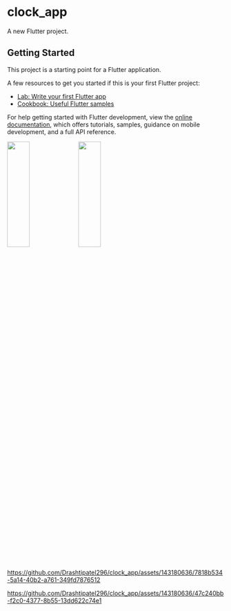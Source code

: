 # clock_app

A new Flutter project.

## Getting Started

This project is a starting point for a Flutter application.

A few resources to get you started if this is your first Flutter project:

- [Lab: Write your first Flutter app](https://docs.flutter.dev/get-started/codelab)
- [Cookbook: Useful Flutter samples](https://docs.flutter.dev/cookbook)

For help getting started with Flutter development, view the
[online documentation](https://docs.flutter.dev/), which offers tutorials,
samples, guidance on mobile development, and a full API reference.

<img src="https://github.com/Drashtipatel296/clock_app/assets/143180636/c8be0f74-f3ca-47bc-996c-302542670f1e" height=25%, width=32%>
<img src="https://github.com/Drashtipatel296/clock_app/assets/143180636/a6e27b90-c922-4d4f-97d1-610892b0cdd7" height=25%, width=32%>





https://github.com/Drashtipatel296/clock_app/assets/143180636/7818b534-5a14-40b2-a761-349fd7876512

https://github.com/Drashtipatel296/clock_app/assets/143180636/47c240bb-f2c0-4377-8b55-13dd622c74e1



